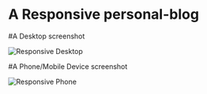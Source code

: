 # A Responsive personal-blog
#A Desktop screenshot

![Responsive Desktop](https://user-images.githubusercontent.com/100795360/196993841-f0b3744d-5aea-4e3b-8263-21c1cce49fc3.png)


#A Phone/Mobile Device screenshot

![Responsive Phone](https://user-images.githubusercontent.com/100795360/196993932-5419ceb7-fc57-403a-91a6-3f0a1d54b245.png)
